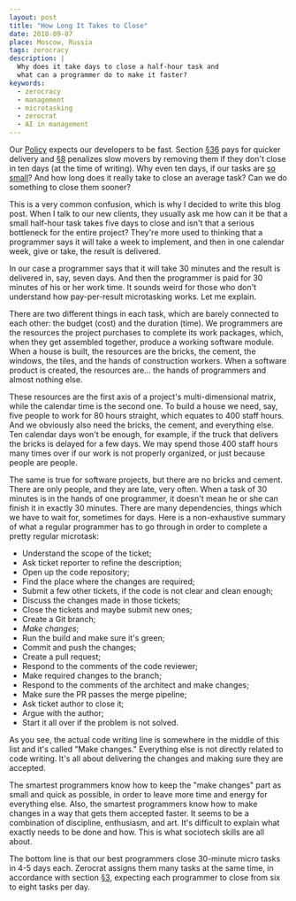 ```yaml
---
layout: post
title: "How Long It Takes to Close"
date: 2018-09-07
place: Moscow, Russia
tags: zerocracy
description: |
  Why does it take days to close a half-hour task and
  what can a programmer do to make it faster?
keywords:
  - zerocracy
  - management
  - microtasking
  - zerocrat
  - AI in management
---
```


Our [Policy](http://www.zerocracy.com/policy.html) expects our developers
to be fast. Section [§36](http://www.zerocracy.com/policy.html#36) pays for
quicker delivery and [§8](http://www.zerocracy.com/policy.html#8) penalizes
slow movers by removing them if they don't close in
ten days (at the time of writing). Why even ten days, if our tasks are
[so small](https://www.yegor256.com/2017/11/28/microtasking.html)?
And how long does it really take to close an average task?
Can we do something to close them sooner?

<!--more-->

This is a very common confusion, which is why I decided to write this blog post.
When I talk to our new clients, they usually ask me how can it be that
a small half-hour task takes five days to close and isn't that a serious
bottleneck for the entire project? They're more used to thinking that a programmer
says it will take a week to implement, and then in one calendar week, give or take,
the result is delivered.

In our case a programmer says that it will take 30 minutes and the result
is delivered in, say, seven days. And then the programmer is paid for 30 minutes
of his or her work time. It sounds weird for those who don't understand
how pay-per-result microtasking works. Let me explain.

There are two different things in each task, which are barely connected to each other:
the budget (cost) and the duration (time). We programmers are the resources
the project purchases to complete its work packages, which, when they
get assembled together, produce a working software module. When a house
is built, the resources are the bricks, the cement, the windows, the tiles,
and the hands of construction workers. When a software product is created,
the resources are... the hands of programmers and almost nothing else.

These resources are the first axis of a project's multi-dimensional matrix, while
the calendar time is the second one. To build a house we need, say, five
people to work for 80 hours straight, which
equates to 400 staff hours. And we obviously also need the bricks, the cement,
and everything else. Ten calendar days won't be enough, for example, if the truck that
delivers the bricks is delayed for a few days. We may spend those 400 staff hours
many times over if our work is not properly organized, or just because people are
people.

The same is true for software projects, but there are no bricks and cement. There
are only people, and they are late, very often. When a task of 30 minutes
is in the hands of one programmer, it doesn't mean he or she can finish it
in exactly 30 minutes. There are many dependencies, things which we have
to wait for, sometimes for days. Here is a non-exhaustive summary of what
a regular programmer has to go through in order to complete a pretty regular
microtask:

  * Understand the scope of the ticket;
  * Ask ticket reporter to refine the description;
  * Open up the code repository;
  * Find the place where the changes are required;
  * Submit a few other tickets, if the code is not clear and clean enough;
  * Discuss the changes made in those tickets;
  * Close the tickets and maybe submit new ones;
  * Create a Git branch;
  * _Make changes_;
  * Run the build and make sure it's green;
  * Commit and push the changes;
  * Create a pull request;
  * Respond to the comments of the code reviewer;
  * Make required changes to the branch;
  * Respond to the comments of the architect and make changes;
  * Make sure the PR passes the merge pipeline;
  * Ask ticket author to close it;
  * Argue with the author;
  * Start it all over if the problem is not solved.

As you see, the actual code writing line is somewhere in the middle
of this list and it's called "Make changes." Everything else is not
directly related to code writing. It's all about delivering the changes
and making sure they are accepted.

The smartest programmers know how to keep the "make changes" part
as small and quick as possible, in order to leave more time and energy
for everything else. Also, the smartest programmers know how to make changes
in a way that gets them accepted faster. It seems to be a combination of discipline,
enthusiasm, and art. It's difficult to explain what exactly needs to be
done and how. This is what sociotech skills are all about.

The bottom line is that our best programmers close 30-minute micro
tasks in 4-5 days each. Zerocrat assigns them many tasks at the same time,
in accordance with section [§3](http://www.zerocracy.com/policy.html#3),
expecting each programmer to close from six to eight tasks per day.
